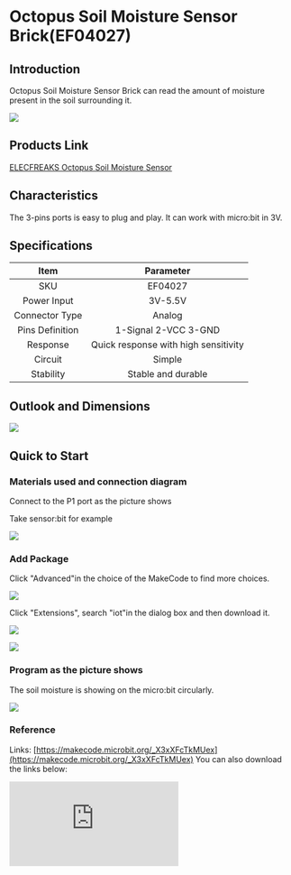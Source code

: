 ﻿# Octopus Soil Moisture Sensor Brick(EF04027)

## Introduction

 Octopus Soil Moisture Sensor Brick can read the amount of moisture present in the soil surrounding it.

 ![](https://wiki-media-ef.oss-cn-hongkong.aliyuncs.com//images/6eULTGI.jpg)

## Products Link

[ELECFREAKS Octopus Soil Moisture Sensor](https://shop.elecfreaks.com/products/elecfreaks-octopus-soil-moisture-sensor?_pos=1&_sid=c9bb26e20&_ss=r)

## Characteristics


 The 3-pins ports is easy to plug and play.
 It can work with micro:bit in 3V.

## Specifications


Item |  Parameter
:-: | :-:
SKU|EF04027
Power Input|3V-5.5V
 Connector Type  |Analog
Pins Definition|1-Signal 2-VCC 3-GND
Response|Quick response with high sensitivity
Circuit|Simple
Stability|Stable and durable

## Outlook and Dimensions


 ![](https://wiki-media-ef.oss-cn-hongkong.aliyuncs.com//images/fNkBc5w.png)

## Quick to Start


### Materials used and connection diagram
 Connect to the P1 port as the picture shows

  Take sensor:bit for example

 ![](https://wiki-media-ef.oss-cn-hongkong.aliyuncs.com//images/gcLtAb7.png)

 ### Add Package

  Click "Advanced"in the choice of the MakeCode to find more choices.

 ![](https://wiki-media-ef.oss-cn-hongkong.aliyuncs.com//images/smtcNoB.png)

 Click "Extensions", search "iot"in the dialog box and then download it.

 ![](https://wiki-media-ef.oss-cn-hongkong.aliyuncs.com//images/AaZxCEb.jpg)

 ![](https://wiki-media-ef.oss-cn-hongkong.aliyuncs.com//images/KBD2b39.png)

### Program as the picture shows
 The soil moisture is showing on the micro:bit circularly.

 ![](https://wiki-media-ef.oss-cn-hongkong.aliyuncs.com//images/RH35ccB.png)

### Reference
Links: [https://makecode.microbit.org/_X3xXFcTkMUex](https://makecode.microbit.org/_X3xXFcTkMUex)
You can also download the links below:


<div
    style={{
        position: 'relative',
        paddingBottom: '60%',
        overflow: 'hidden',
    }}
>
    <iframe
        src="https://makecode.microbit.org/_X3xXFcTkMUex"
        frameborder="0"
        sandbox="allow-popups allow-forms allow-scripts allow-same-origin"
        style={{
            position: 'absolute',
            width: '100%',
            height: '100%',
        }}
    />
</div>


### Result
 The soil moisture is showing on the micro:bit after inserting the module into the soil.

## Relevant Cases


## Technique Files
